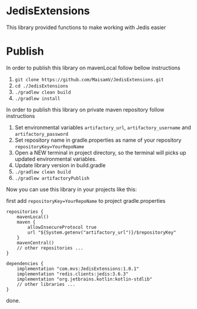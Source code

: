 # JedisExtensions
This library provided functions to make working with Jedis easier

# Publish
In order to publish this library on mavenLocal follow bellow instructions
1. ```git clone https://github.com/MaisamV/JedisExtensions.git```
2. ```cd ./JedisExtensions```
3. ```./gradlew clean build```
4. ```./gradlew install```

In order to publish this library on private maven repository follow instructions
1. Set environmental variables ```artifactory_url```, ```artifactory_username``` and ```artifactory_password```
2. Set repository name in gradle.properties as name of your repository ```repositoryKey=YourRepoName```
3. Open a NEW terminal in project directory, so the terminal will picks up updated environmental variables.
4. Update library version in build.gradle
5. ```./gradlew clean build```
6. ```./gradlew artifactoryPublish```

Now you can use this library in your projects like this:

first add ```repositoryKey=YourRepoName``` to project gradle.properties
```
repositories {
    mavenLocal()
    maven {
        allowInsecureProtocol true
        url "${System.getenv("artifactory_url")}/$repositoryKey"
    }
    mavenCentral()
    // other repositories ...
}
```
```
dependencies {
    implementation "com.mvs:JedisExtensions:1.0.1"
    implementation "redis.clients:jedis:3.6.3"
    implementation "org.jetbrains.kotlin:kotlin-stdlib"
    // other libraries ...
}
```

done.